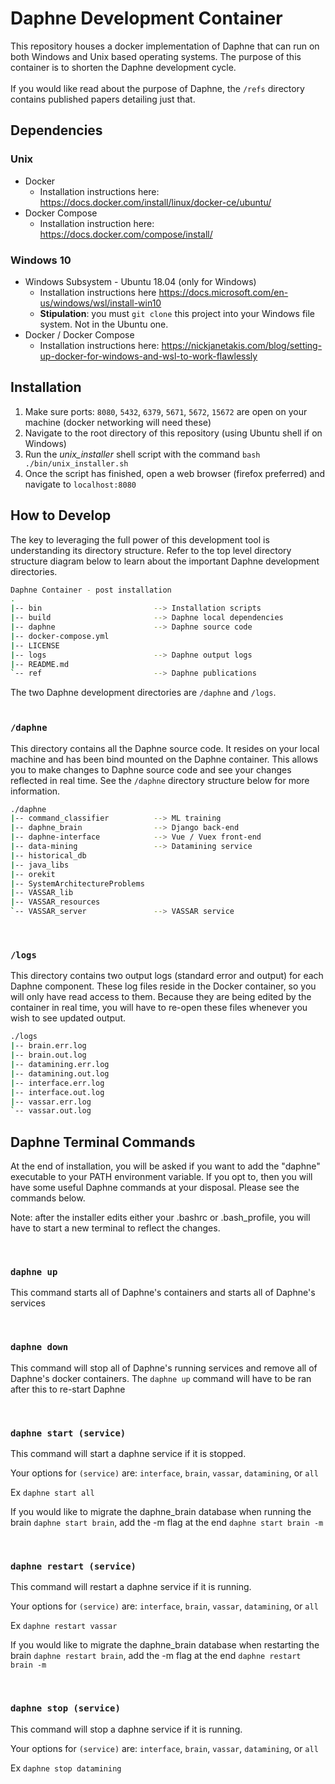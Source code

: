 # Daphne Development Container

This repository houses a docker implementation of Daphne that can run on both Windows and Unix based operating systems. 
The purpose of this container is to shorten the Daphne development cycle. 
<br>
<br>
If you would like read about the purpose of Daphne, the `/refs` directory contains published papers detailing just that.


## Dependencies



### Unix

 - Docker
   - Installation instructions here: https://docs.docker.com/install/linux/docker-ce/ubuntu/
 - Docker Compose
   - Installation instruction here: https://docs.docker.com/compose/install/


### Windows 10

 - Windows Subsystem - Ubuntu 18.04 (only for Windows)
   - Installation instructions here https://docs.microsoft.com/en-us/windows/wsl/install-win10
   - <b>Stipulation</b>: you must `git clone` this project into your Windows file system. Not in the Ubuntu one.
 - Docker / Docker Compose
   - Installation instructions here: https://nickjanetakis.com/blog/setting-up-docker-for-windows-and-wsl-to-work-flawlessly
   
   

## Installation

 1. Make sure ports: `8080`, `5432`, `6379`, `5671`, `5672`, `15672` are open on your machine (docker networking will need these)
 1. Navigate to the root directory of this repository (using Ubuntu shell if on Windows)
 2. Run the <i>unix_installer</i> shell script with the command `bash ./bin/unix_installer.sh`
 3. Once the script has finished, open a web browser (firefox preferred) and navigate to `localhost:8080`  

 
## How to Develop
 
The key to leveraging the full power of this development tool is understanding its directory structure.
Refer to the top level directory structure diagram below to learn about the important Daphne development directories.
<br>

```bash
Daphne Container - post installation
.
|-- bin                         --> Installation scripts
|-- build                       --> Daphne local dependencies
|-- daphne                      --> Daphne source code
|-- docker-compose.yml
|-- LICENSE
|-- logs                        --> Daphne output logs
|-- README.md
`-- ref                         --> Daphne publications
```

The two Daphne development directories are `/daphne` and `/logs`. 
<br>
<br>

### `/daphne`

This directory contains all the Daphne source code. 
It resides on your local machine and has been bind mounted on the Daphne container.
This allows you to make changes to Daphne source code and see your changes reflected in real time.
See the `/daphne` directory structure below for more information.

```bash
./daphne
|-- command_classifier          --> ML training
|-- daphne_brain                --> Django back-end
|-- daphne-interface            --> Vue / Vuex front-end
|-- data-mining                 --> Datamining service
|-- historical_db
|-- java_libs
|-- orekit
|-- SystemArchitectureProblems
|-- VASSAR_lib
|-- VASSAR_resources
`-- VASSAR_server               --> VASSAR service
```
<br>

### `/logs`

This directory contains two output logs (standard error and output) for each Daphne component. 
These log files reside in the Docker container, so you will only have read access to them.
Because they are being edited by the container in real time, you will have to re-open these files whenever you wish to see updated output.

```bash
./logs
|-- brain.err.log
|-- brain.out.log
|-- datamining.err.log
|-- datamining.out.log
|-- interface.err.log
|-- interface.out.log
|-- vassar.err.log
`-- vassar.out.log
```

## Daphne Terminal Commands

At the end of installation, you will be asked if you want to add the "daphne" executable to your PATH environment variable.
If you opt to, then you will have some useful Daphne commands at your disposal.
Please see the commands below.

Note: after the installer edits either your .bashrc or .bash_profile, you will have to start a new terminal to reflect the changes.



<br>


### `daphne up`

This command starts all of Daphne's containers and starts all of Daphne's services

<br>

### `daphne down`

This command will stop all of Daphne's running services and remove all of Daphne's docker containers.
The `daphne up` command will have to be ran after this to re-start Daphne

<br>

### `daphne start (service)`

This command will start a daphne service if it is stopped.

Your options for `(service)` are: `interface`, `brain`, `vassar`, `datamining`, or `all`

Ex `daphne start all`

If you would like to migrate the daphne_brain database when running the brain `daphne start brain`, add the -m 
flag at the end `daphne start brain -m`

<br>


### `daphne restart (service)`

This command will restart a daphne service if it is running.

Your options for `(service)` are: `interface`, `brain`, `vassar`, `datamining`, or `all`

Ex `daphne restart vassar`

If you would like to migrate the daphne_brain database when restarting the brain `daphne restart brain`, add the -m 
flag at the end `daphne restart brain -m`

<br>

### `daphne stop (service)`

This command will stop a daphne service if it is running.

Your options for `(service)` are: `interface`, `brain`, `vassar`, `datamining`, or `all`

Ex `daphne stop datamining`










